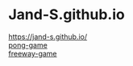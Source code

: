 # Jand-S.github.io

<a href= "https://jand-s.github.io/">https://jand-s.github.io/</a>
<br>
<a href= "https://jand-s.github.io/alura-cursos/projeto-pong/pong.html">pong-game</a>
<br>
<a href="https://jand-s.github.io/alura-cursos/projeto-freeway/freeway.html">freeway-game</a>